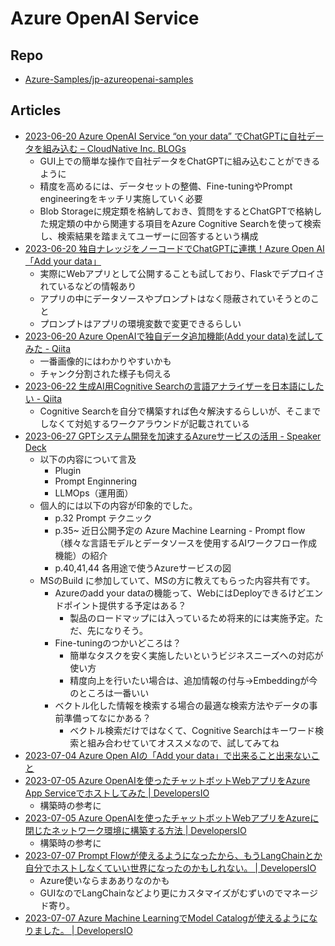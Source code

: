 # Azure OpenAI Service

## Repo

- [Azure-Samples/jp-azureopenai-samples](https://github.com/Azure-Samples/jp-azureopenai-samples)

## Articles

- [2023-06-20 Azure OpenAI Service “on your data” でChatGPTに自社データを組み込む – CloudNative Inc. BLOGs](https://blog.cloudnative.co.jp/17535/)
  - GUI上での簡単な操作で自社データをChatGPTに組み込むことができるように
  - 精度を高めるには、データセットの整備、Fine-tuningやPrompt engineeringをキッチリ実施していく必要
  - Blob Storageに規定類を格納しておき、質問をするとChatGPTで格納した規定類の中から関連する項目をAzure Cognitive Searchを使って検索し、検索結果を踏まえてユーザーに回答するという構成
- [2023-06-20 独自ナレッジをノーコードでChatGPTに連携！Azure Open AI「Add your data」](https://zenn.dev/microsoft/articles/azure-openai-add-your-data)
  - 実際にWebアプリとして公開することも試しており、Flaskでデプロイされているなどの情報あり
  - アプリの中にデータソースやプロンプトはなく隠蔽されていそうとのこと
  - プロンプトはアプリの環境変数で変更できるらしい
- [2023-06-20 Azure OpenAIで独自データ追加機能(Add your data)を試してみた - Qiita](https://qiita.com/tmiyata25/items/75a370154c28ee6c6983)
  - 一番画像的にはわかりやすいかも
  - チャンク分割された様子も伺える
- [2023-06-22 生成AI用Cognitive Searchの言語アナライザーを日本語にしたい - Qiita](https://qiita.com/tmiyata25/items/e8866dfed6dd4b9a02ad)
  - Cognitive Searchを自分で構築すれば色々解決するらしいが、そこまでしなくて対処するワークアラウンドが記載されている
- [2023-06-27 GPTシステム開発を加速するAzureサービスの活用 - Speaker Deck](https://speakerdeck.com/hirosatogamo/20230627-gptsisutemukai-fa-wojia-su-suruazuresabisunohuo-yong)
  - 以下の内容について言及
    - Plugin
    - Prompt Enginnering
    - LLMOps（運用面）
  - 個人的には以下の内容が印象的でした。
    - p.32 Prompt テクニック
    - p.35~ 近日公開予定の Azure Machine Learning - Prompt flow（様々な言語モデルとデータソースを使用するAIワークフロー作成機能）の紹介
    - p.40,41,44 各用途で使うAzureサービスの図
  - MSのBuild に参加していて、MSの方に教えてもらった内容共有です。
    - Azureのadd your dataの機能って、WebにはDeployできるけどエンドポイント提供する予定はある？
      - 製品のロードマップには入っているため将来的には実施予定。ただ、先になりそう。
    - Fine-tuningのつかいどころは？
      - 簡単なタスクを安く実施したいというビジネスニーズへの対応が使い方
      - 精度向上を行いたい場合は、追加情報の付与→Embeddingが今のところは一番いい
    - ベクトル化した情報を検索する場合の最適な検索方法やデータの事前準備ってなにかある？
      - ベクトル検索だけではなくて、Cognitive Searchはキーワード検索と組み合わせていてオススメなので、試してみてね
- [2023-07-04 Azure Open AIの「Add your data」で出来ること出来ないこと](https://zenn.dev/microsoft/articles/azure-openai-add-your-data-procon)
- [2023-07-05 Azure OpenAIを使ったチャットボットWebアプリをAzure App Serviceでホストしてみた | DevelopersIO](https://dev.classmethod.jp/articles/azure-openai-chatbot/)
  - 構築時の参考に
- [2023-07-05 Azure OpenAIを使ったチャットボットWebアプリをAzureに閉じたネットワーク環境に構築する方法 | DevelopersIO](https://dev.classmethod.jp/articles/azure-openai-chatbot-in-closed-network/)
  - 構築時の参考に
- [2023-07-07 Prompt Flowが使えるようになったから、もうLangChainとか自分でホストしなくていい世界になったのかもしれない。 | DevelopersIO](https://dev.classmethod.jp/articles/azureml-prompt-flow-ktkr/)
  - Azure使いならまあありなのかも
  - GUIなのでLangChainなどより更にカスタマイズがむずいのでマネージド寄り。
- [2023-07-07 Azure Machine LearningでModel Catalogが使えるようになりました。 | DevelopersIO](https://dev.classmethod.jp/articles/azureml-model-catalog-ktkr/)
